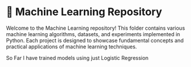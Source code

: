 # 🧠 Machine Learning Repository

Welcome to the Machine Learning repository! This folder contains various machine learning algorithms, datasets, and experiments implemented in Python. Each project is designed to showcase fundamental concepts and practical applications of machine learning techniques.

So Far I have trained models using just Logistic Regression